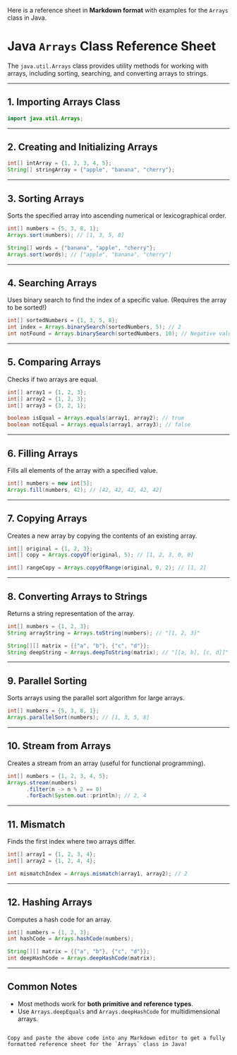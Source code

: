Here is a reference sheet in **Markdown format** with examples for the `Arrays` class in Java. 


# Java `Arrays` Class Reference Sheet

The `java.util.Arrays` class provides utility methods for working with arrays, including sorting, searching, and converting arrays to strings.

---

## 1. **Importing Arrays Class**
```java
import java.util.Arrays;
```

---

## 2. **Creating and Initializing Arrays**

```java
int[] intArray = {1, 2, 3, 4, 5};
String[] stringArray = {"apple", "banana", "cherry"};
```

---

## 3. **Sorting Arrays**
Sorts the specified array into ascending numerical or lexicographical order.

```java
int[] numbers = {5, 3, 8, 1};
Arrays.sort(numbers); // [1, 3, 5, 8]

String[] words = {"banana", "apple", "cherry"};
Arrays.sort(words); // ["apple", "banana", "cherry"]
```

---

## 4. **Searching Arrays**
Uses binary search to find the index of a specific value. (Requires the array to be sorted!)

```java
int[] sortedNumbers = {1, 3, 5, 8};
int index = Arrays.binarySearch(sortedNumbers, 5); // 2
int notFound = Arrays.binarySearch(sortedNumbers, 10); // Negative value
```

---

## 5. **Comparing Arrays**
Checks if two arrays are equal.

```java
int[] array1 = {1, 2, 3};
int[] array2 = {1, 2, 3};
int[] array3 = {3, 2, 1};

boolean isEqual = Arrays.equals(array1, array2); // true
boolean notEqual = Arrays.equals(array1, array3); // false
```

---

## 6. **Filling Arrays**
Fills all elements of the array with a specified value.

```java
int[] numbers = new int[5];
Arrays.fill(numbers, 42); // [42, 42, 42, 42, 42]
```

---

## 7. **Copying Arrays**
Creates a new array by copying the contents of an existing array.

```java
int[] original = {1, 2, 3};
int[] copy = Arrays.copyOf(original, 5); // [1, 2, 3, 0, 0]

int[] rangeCopy = Arrays.copyOfRange(original, 0, 2); // [1, 2]
```

---

## 8. **Converting Arrays to Strings**
Returns a string representation of the array.

```java
int[] numbers = {1, 2, 3};
String arrayString = Arrays.toString(numbers); // "[1, 2, 3]"

String[][] matrix = {{"a", "b"}, {"c", "d"}};
String deepString = Arrays.deepToString(matrix); // "[[a, b], [c, d]]"
```

---

## 9. **Parallel Sorting**
Sorts arrays using the parallel sort algorithm for large arrays.

```java
int[] numbers = {5, 3, 8, 1};
Arrays.parallelSort(numbers); // [1, 3, 5, 8]
```

---

## 10. **Stream from Arrays**
Creates a stream from an array (useful for functional programming).

```java
int[] numbers = {1, 2, 3, 4, 5};
Arrays.stream(numbers)
      .filter(n -> n % 2 == 0)
      .forEach(System.out::println); // 2, 4
```

---

## 11. **Mismatch**
Finds the first index where two arrays differ.

```java
int[] array1 = {1, 2, 3, 4};
int[] array2 = {1, 2, 4, 4};

int mismatchIndex = Arrays.mismatch(array1, array2); // 2
```

---

## 12. **Hashing Arrays**
Computes a hash code for an array.

```java
int[] numbers = {1, 2, 3};
int hashCode = Arrays.hashCode(numbers);

String[][] matrix = {{"a", "b"}, {"c", "d"}};
int deepHashCode = Arrays.deepHashCode(matrix);
```

---

## Common Notes
- Most methods work for **both primitive and reference types**.
- Use `Arrays.deepEquals` and `Arrays.deepHashCode` for multidimensional arrays.
```

Copy and paste the above code into any Markdown editor to get a fully formatted reference sheet for the `Arrays` class in Java!
